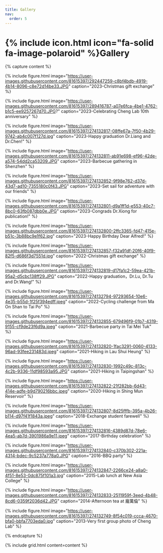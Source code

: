 ```yaml
---
title: Gallery
nav:
  order: 5
---
```


# {% include icon.html icon="fa-solid fa-image-polaroid" %}Gallery

{% capture content %}
  
  {% 
    include figure.html 
    image="https://user-images.githubusercontent.com/81615397/292447259-c8bf4bdb-4919-4b14-8096-c8e72d14be33.JPG"
    caption="2023-Christmas gift exchange"
  %}

  {% 
    include figure.html 
    image="https://user-images.githubusercontent.com/81615397/289416787-a07e6fca-4be1-4762-b1c5-ee9257267d70.JPG?"
    caption="2023-Celebrating Cheng Lab 10th anniversary"
  %}

  {% 
    include figure.html 
    image="https://user-images.githubusercontent.com/81615397/274132817-08ffe67a-7f50-4b29-9742-ab4c007f127d.jpg"
    caption="2023-Happy graduation Dr.Liang and Dr.Chen!"
  %}

  {% 
    include figure.html 
    image="https://user-images.githubusercontent.com/81615397/274132811-ab91e698-ef96-42de-a574-54dd2ca53209.JPG"
    caption="2023-Barbecue gathering in Shenzhen"
  %}
  
  {% 
    include figure.html 
    image="https://user-images.githubusercontent.com/81615397/274132852-9f98e762-d37d-43d7-ad10-7355180c0f43.JPG"
    caption="2023-Set sail for adventure with our friends"
  %}

  {%
    include figure.html
    image="https://user-images.githubusercontent.com/81615397/274132801-d9a1ff1d-e553-40c7-8bc0-63fb087dbb0e.JPG"
    caption="2023-Congrads Dr.Xiong for publication!"
  %}

  {%
    include figure.html
    image="https://user-images.githubusercontent.com/81615397/274132800-2ffc3365-fd47-415e-b51c-3b88bc9e1f62.jpg"
    caption="2023-Happy Birthday Dear Alfred!"
  %}

  {%
    include figure.html
    image="https://user-images.githubusercontent.com/81615397/274132857-f32a91df-20f6-40f9-82f5-d686f3d7551d.jpg"
    caption="2022-Christmas gift exchange"
  %}

  {%
    include figure.html
    image="https://user-images.githubusercontent.com/81615397/274132819-d17fa1c2-59ea-421b-95a2-d5cbc138ff29.JPG"
    caption="2022-Happy graduation，Dr.Lu, Dr.Tu and Dr.Wang!"
  %}

  {%
    include figure.html
    image="https://user-images.githubusercontent.com/81615397/274132794-97293654-10e6-4e35-b55d-1f25f394edff.jpeg"
    caption="2022-Cycling challenge from Ma On Shan to Tai Po"
  %}

  {%
    include figure.html
    image="https://user-images.githubusercontent.com/81615397/274132855-679496f9-01b7-4319-9155-cf9de23f6d9a.jpeg"
    caption="2021-Barbecue party in Tai Mei Tuk"
  %}

  {%
    include figure.html
    image="https://user-images.githubusercontent.com/81615397/274132820-1fac3291-0060-4133-96ad-93fee231483d.jpeg"
    caption="2021-Hiking in Lau Shui Heung"
  %}
  
  {%
    include figure.html
    image="https://user-images.githubusercontent.com/81615397/274132830-1992c49c-813c-4c2b-9336-11df98593a95.JPG"
    caption="2021-Hiking in Taipingshan"
  %}

  {%
    include figure.html
    image="https://user-images.githubusercontent.com/81615397/274132822-21f282bb-6d43-414e-adfe-b9d790216bbc.jpeg"
    caption="2020-Hiking in Shing Mun Reservoir"
  %}

  {%
    include figure.html
    image="https://user-images.githubusercontent.com/81615397/274132807-8d25fffb-395a-4b26-b114-d97f41f1843a.jpeg"
    caption="2018-Exchange student farewell"
  %}

  {%
    include figure.html
    image="https://user-images.githubusercontent.com/81615397/274132816-4389d87d-78e6-4ea5-ab7d-3901986a9e11.jpeg"
    caption="2017-Birthday celebration"
  %}

  {%
    include figure.html
    image="https://user-images.githubusercontent.com/81615397/274132840-c370b302-221a-4314-bdec-9c5237a778a0.JPG"
    caption="2016-BBQ party"
  %}

  {%
    include figure.html
    image="https://user-images.githubusercontent.com/81615397/274132847-2266ce24-a8a0-4f51-8e53-0dc875f101a3.jpg"
    caption="2015-Lab lunch at New Asia College"
  %}

  {%
    include figure.html
    image="https://user-images.githubusercontent.com/81615397/274132833-2511959f-3eed-4b48-8cd6-0359f2036d42.JPG"
    caption="2014-Afternoon tea at 龐萬倫"
  %}

  {%
    include figure.html
    image="https://user-images.githubusercontent.com/81615397/274132749-8f54c019-ccca-4670-bfa0-bbfa7703eda0.jpg"
    caption="2013-Very first group photo of Cheng Lab"
  %}
   

{% endcapture %}

{%
  include grid.html
  content=content
%}

